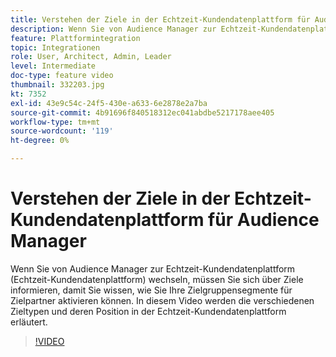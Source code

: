 ```yaml
---
title: Verstehen der Ziele in der Echtzeit-Kundendatenplattform für Audience Manager
description: Wenn Sie von Audience Manager zur Echtzeit-Kundendatenplattform (Echtzeit-Kundendatenplattform) wechseln, müssen Sie sich über Ziele informieren, damit Sie wissen, wie Sie Ihre Zielgruppensegmente für Zielpartner aktivieren können. In diesem Video werden die verschiedenen Zieltypen und deren Position in der Echtzeit-Kundendatenplattform erläutert.
feature: Plattformintegration
topic: Integrationen
role: User, Architect, Admin, Leader
level: Intermediate
doc-type: feature video
thumbnail: 332203.jpg
kt: 7352
exl-id: 43e9c54c-24f5-430e-a633-6e2878e2a7ba
source-git-commit: 4b91696f840518312ec041abdbe5217178aee405
workflow-type: tm+mt
source-wordcount: '119'
ht-degree: 0%

---
```


# Verstehen der Ziele in der Echtzeit-Kundendatenplattform für Audience Manager

Wenn Sie von Audience Manager zur Echtzeit-Kundendatenplattform (Echtzeit-Kundendatenplattform) wechseln, müssen Sie sich über Ziele informieren, damit Sie wissen, wie Sie Ihre Zielgruppensegmente für Zielpartner aktivieren können. In diesem Video werden die verschiedenen Zieltypen und deren Position in der Echtzeit-Kundendatenplattform erläutert.

>[!VIDEO](https://video.tv.adobe.com/v/332203/?quality=12&learn=on)
